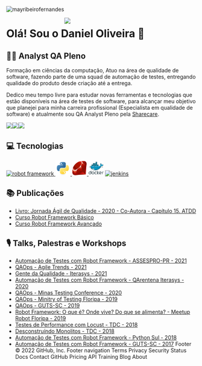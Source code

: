 <p align="left"> <img src="https://komarev.com/ghpvc/?username=mayribeirofernandes&label=Profile%20views&color=0e75b6&style=flat" alt="mayribeirofernandes" /> </p>

<img align="right" width="350" src="https://i.imgur.com/ntxGRTg.png"/>

# Olá! Sou o Daniel Oliveira 👋
## 👩‍💻 Analyst QA Pleno

Formação em ciências da computação, Atuo na área de qualidade de software, fazendo parte de uma squad de automação de testes, entregando qualidade do produto desde criação até a entrega.

Dedico meu tempo livre para estudar novas ferramentas e tecnologias que estão disponíveis na área de testes de software, para alcançar meu objetivo que planejei para minha carreira profissional (Especialista em qualidade de software) e atualmente sou QA Analyst Pleno pela [Sharecare](https://sharecare.com.br/).

[<img src="https://img.shields.io/badge/Microsoft_Outlook-0078D4?style=for-the-badge&logo=microsoft-outlook&logoColor=white" />](mailto:suporte.blackshotsv@hotmail.com)[<img src="https://img.shields.io/badge/linkedin-%230077B5.svg?&style=for-the-badge&logo=linkedin&logoColor=white" />](https://www.linkedin.com/in/danieloliveiraqa/)[<img src="https://img.shields.io/badge/medium-%2312100E.svg?&style=for-the-badge&logo=medium&logoColor=white" />](https://medium.com/mayfernandes)

## 💻 Tecnologias

<p align="left"> <a href="https://robotframework.org/" target="_blank"> <img src="https://upload.wikimedia.org/wikipedia/commons/e/e4/Robot-framework-logo.png" alt="robot framework" width="40" height="40"/> </a> <a href="https://www.docker.com/" target="_blank"> <a href="https://www.python.org" target="_blank"> <img src="https://raw.githubusercontent.com/devicons/devicon/master/icons/python/python-original.svg" alt="python" width="40" height="40"/> </a> <a href="https://www.ruby-lang.org/pt/" target="_blank"> <img src="https://raw.githubusercontent.com/devicons/devicon/master/icons/ruby/ruby-original.svg" alt="ruby" width="40" height="40"/> </a> <img src="https://raw.githubusercontent.com/devicons/devicon/master/icons/docker/docker-original-wordmark.svg" alt="docker" width="40" height="40"/> </a> <a href="https://www.jenkins.io" target="_blank"> <img src="https://www.vectorlogo.zone/logos/jenkins/jenkins-icon.svg" alt="jenkins" width="40" height="40"/> </a> </p>

## 📚 Publicações
- [Livro: Jornada Ágil de Qualidade - 2020 - Co-Autora - Capítulo 15. ATDD](https://www.google.com.br/books/edition/Jornada_%C3%81gil_de_Qualidade/z5bIDwAAQBAJ?hl=pt-BR&gbpv=0)
- [Curso Robot Framework Básico](https://www.udemy.com/course/automacao-de-testes-com-robot-framework-basico/?referralCode=07AE210B34B27F2BA63C)
- [Curso Robot Framework Avançado](https://www.udemy.com/course/automacao-de-testes-com-robot-framework-avancado/?referralCode=D8A16D5A4F4A3660792B)

## 🎙️ Talks, Palestras e Workshops
- [Automação de Testes com Robot Framework - ASSESPRO-PR - 2021](https://www.slideshare.net/MayaraRFernandesCBTS/assespro-prworkshoprobot-framework)
- [QAOps - Agile Trends - 2021](https://www.slideshare.net/MayaraRFernandesCBTS/qaops-agile-trends-2021)
- [Gente da Qualidade - Iterasys - 2021](https://youtu.be/d7letwKIrrk)
- [Automação de Testes com Robot Framework - QArentena Iterasys - 2020](https://youtu.be/r-Ju-O_miv0)
- [QAOps - Minas Testing Conference - 2020](https://www.slideshare.net/MayaraRFernandesCBTS/qa-ops-mtc-2020-mayara-fernandes)
- [QAOps - Minitry of Testing Floripa - 2019](https://www.slideshare.net/MayaraRFernandesCBTS/qaops-o-qa-com-pzinho-em-devops-ministry-of-testing-floripa-2019)
- [QAOps - GUTS-SC - 2019](https://youtu.be/bfAchnxHFMs)
- [Robot Framework: O que é? Onde vive? Do que se alimenta? - Meetup Robot Floripa - 2019](https://www.slideshare.net/MayaraRFernandesCBTS/1-robot-floripa-robot-framework-o-que-onde-vive-do-que-se-alimenta)
- [Testes de Performance com Locust - TDC - 2018](https://www.slideshare.net/MayaraRFernandesCBTS/tdcpoa2018-trilha-python-testes-de-performance-com-locust)
- [Desconstruíndo Monolitos - TDC - 2018](https://www.slideshare.net/MayaraRFernandesCBTS/tdcpoa2018-trilha-delphi-desconstruindo-monolitos-delphi)
- [Automação de Testes com Robot Framework - Python Sul - 2018](https://www.slideshare.net/MayaraRFernandesCBTS/pythonsul2018-apresentao-do-tutorial-automao-de-testes-com-robot-framework)
- [Automação de Testes com Robot Framework - GUTS-SC - 2017](https://www.slideshare.net/MayaraRFernandesCBTS/automao-de-testes-com-robot-framework-gutssc)
Footer
© 2022 GitHub, Inc.
Footer navigation
Terms
Privacy
Security
Status
Docs
Contact GitHub
Pricing
API
Training
Blog
About
